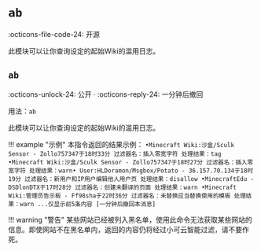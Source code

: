 
# `ab`

:octicons-file-code-24: 开源

此模块可以让你查询设定的起始Wiki的滥用日志。

## `ab`
:octicons-unlock-24: 公开 ·
:octicons-reply-24: 一分钟后撤回

用法：`ab`

此模块可以让你查询设定的起始Wiki的滥用日志。

!!! example "示例"
    本指令返回的结果示例：
    ```
    •Minecraft Wiki:沙盒/Sculk Sensor - Zollo757347于18时33分
    过滤器名：插入零宽字符
    处理结果：tag
    •Minecraft Wiki:沙盒/Sculk Sensor - Zollo757347于18时27分
    过滤器名：插入零宽字符
    处理结果：warn•
    User:HLDoramon/Msgbox/Potato - 36.157.70.134于18时19分
    过滤器名：新用户和IP用户编辑他人用户页
    处理结果：disallow
    •MinecraftEdu - DSDlonDTX于17时28分
    过滤器名：创建未翻译的页面
    处理结果：warn
    •Minecraft Wiki:管理员告示板 - Ff98sha于22时36分
    过滤器名：未替换应当替换使用的模板
    处理结果：warn
    ...仅显示前5条内容
    [一分钟后撤回本消息]
    ```

!!! warning "警告"
    某些网站已经被列入黑名单，使用此命令无法获取某些网站的信息。即使网站不在黑名单内，返回的内容仍将经过小可云智能过滤，请不要作死。
